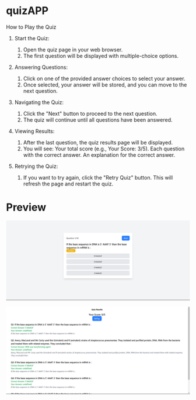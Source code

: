 # quizAPP

How to Play the Quiz

1. Start the Quiz:

   1.   Open the quiz page in your web browser.
   2. The first question will be displayed with multiple-choice options.

2. Answering Questions:

   1. Click on one of the provided answer choices to select your answer.
   2. Once selected, your answer will be stored, and you can move to the next question.

3. Navigating the Quiz:

   1. Click the "Next" button to proceed to the next question.
   2. The quiz will continue until all questions have been answered.

4. Viewing Results:

   1. After the last question, the quiz results page will be displayed.
   2. You will see: 
      Your total score (e.g., Your Score: 3/5).
Each question with the correct answer.
An explanation for the correct answer.

5. Retrying the Quiz:

   1. If you want to try again, click the "Retry Quiz" button.
This will refresh the page and restart the quiz.


# Preview 
![imagealt](https://github.com/adityamanchandani03/quizAPP/blob/c151dd3d51800f2c953208a66dbfa2ea92da7736/appPreview/Screenshot%20(13).png) 

![imagealt](https://github.com/adityamanchandani03/quizAPP/blob/c151dd3d51800f2c953208a66dbfa2ea92da7736/appPreview/Screenshot%20(14).png)


